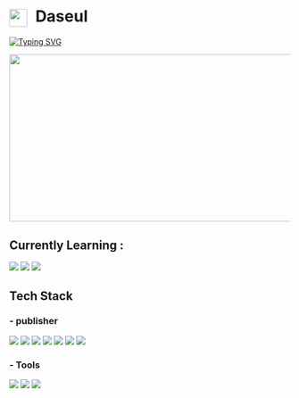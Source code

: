 #  <img src="https://github.com/user-attachments/assets/fd9dfa54-51c5-4611-8604-aaed2f888713" width="32" height="32" style="vertical-align: middle; margin-right: 8px;"> Daseul 

[![Typing SVG](https://readme-typing-svg.demolab.com?font=pretendard&weight=800&size=36&letterSpacing=20&pause=1000&color=FFFFFF&background=FFD02F&center=true&vCenter=true&width=1020&height=80&lines=Hello+I'm+daseul)](https://git.io/typing-svg)

<!--
<div>
   <a href="https://github.com/devxb/gitanimals">
      <img src="https://render.gitanimals.org/lines/goodaseul" width="600" height="120"/>
    </a>
</div>
-->

<a href="https://www.gitanimals.org/en_US?utm_medium=image&utm_source=goodaseul&utm_content=farm">
<img
  src="https://render.gitanimals.org/farms/goodaseul"
  width="1000"
  height="300"
/>
</a>

   
<!--
![](https://github-readme-stats.vercel.app/api?username=goodaseul&theme=dark&hide_border=false&include_all_commits=true&count_private=true)<br/>
![](https://nirzak-streak-stats.vercel.app/?user=goodaseul&theme=slateorange&hide_border=false)<br/>
-->
<!--
![github-readme-stats](https://github-readme-stats.vercel.app/api/top-langs/?username=goodaseul&layout=compact)
[![](https://visitcount.itsvg.in/api?id=goodaseul&icon=0&color=0)](https://visitcount.itsvg.in)
-->

##  Currently Learning :
<div align="">
  <img src="https://img.shields.io/badge/typescript-%23007ACC.svg?style=for-the-badge&logo=typescript&logoColor=white">
  <img src="https://img.shields.io/badge/Next-black?style=for-the-badge&logo=next.js&logoColor=white">
  <img src="https://img.shields.io/badge/react-%2320232a.svg?style=for-the-badge&logo=react&logoColor=%2361DAFB">
</div>

##  Tech Stack  
### - publisher  
<div align="">
   <img src="https://img.shields.io/badge/html5-%23E34F26.svg?style=for-the-badge&logo=html5&logoColor=white">
   <img src="https://img.shields.io/badge/css3-%231572B6.svg?style=for-the-badge&logo=css3&logoColor=white">
   <img src="https://img.shields.io/badge/javascript-%23323330.svg?style=for-the-badge&logo=javascript&logoColor=%23F7DF1E">
   <img src="https://img.shields.io/badge/bootstrap-%238511FA.svg?style=for-the-badge&logo=bootstrap&logoColor=white">
   <img src="https://img.shields.io/badge/jquery-%230769AD.svg?style=for-the-badge&logo=jquery&logoColor=white">
   <img src="https://img.shields.io/badge/SASS-hotpink.svg?style=for-the-badge&logo=SASS&logoColor=white">
   <img src="https://img.shields.io/badge/tailwindcss-%2338B2AC.svg?style=for-the-badge&logo=tailwind-css&logoColor=white">
</div>

### - Tools  
<div align="">
   <img src="https://img.shields.io/badge/adobe%20photoshop-%2331A8FF.svg?style=for-the-badge&logo=adobe%20photoshop&logoColor=white">
   <img src="https://img.shields.io/badge/figma-%23F24E1E.svg?style=for-the-badge&logo=figma&logoColor=white">
   <img src="https://img.shields.io/badge/markdown-%23000000.svg?style=for-the-badge&logo=markdown&logoColor=white">
</div>

<!--
## 🌐 E-mail:
[![email](https://img.shields.io/badge/Email-D14836?logo=gmail&logoColor=white)](mailto:jds6408@naver.com) 
-->

